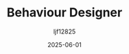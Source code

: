 ﻿---
title: "Behaviour Designer"
date: 2025-06-01
categories: [Note]
tags: [Unity, Unity Package, AI]
author: "ljf12825"
summary: The usage and simple of Behaviour Designer plugin.
---
